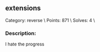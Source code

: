 ## extensions
Category: reverse \\
Points: 871 \\
Solves: 4 \\


### Description:
I hate the progress
